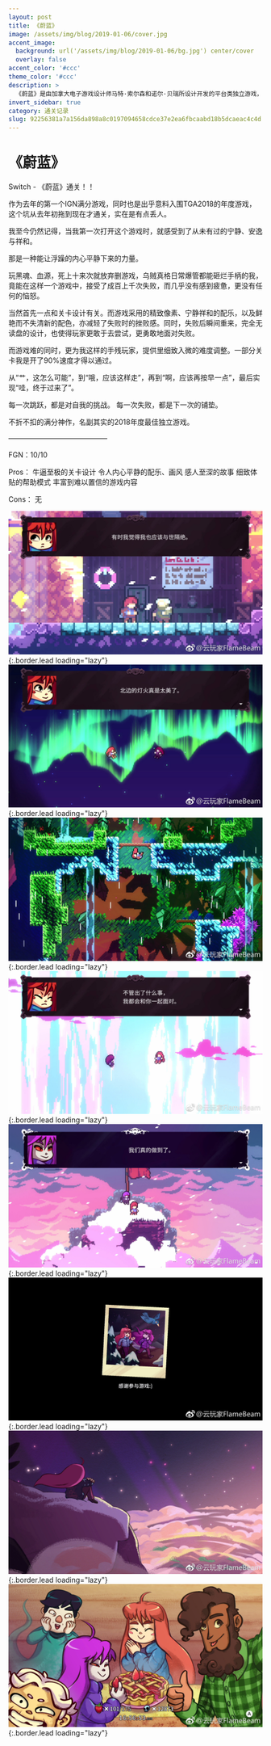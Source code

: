 ```yaml
---
layout: post
title: 《蔚蓝》
image: /assets/img/blog/2019-01-06/cover.jpg
accent_image: 
  background: url('/assets/img/blog/2019-01-06/bg.jpg') center/cover
  overlay: false
accent_color: '#ccc'
theme_color: '#ccc'
description: >
  《蔚蓝》是由加拿大电子游戏设计师马特·索尔森和诺尔·贝瑞所设计开发的平台类独立游戏，讲述了主角玛德琳在攀登塞莱斯特山途中，面对自身恐慌和抑郁的故事。 本作中玩家操纵玛德琳，在一系列关卡中移动、跳跃、攀爬和冲刺，在躲避致命障碍的同时，利用关卡中的机关来抵达终点。玩家在关卡中可以收集多种收集品以解锁更高难度的关卡。
invert_sidebar: true
category: 通关记录
slug: 92256381a7a156da898a8c0197094658cdce37e2ea6fbcaabd18b5dcaeac4c4d
---
```


# 《蔚蓝》

Switch - 《蔚蓝》通关！！

作为去年的第一个IGN满分游戏，同时也是出乎意料入围TGA2018的年度游戏，这个坑从去年初拖到现在才通关，实在是有点丢人。

我至今仍然记得，当我第一次打开这个游戏时，就感受到了从未有过的宁静、安逸与祥和。

那是一种能让浮躁的内心平静下来的力量。

玩黑魂、血源，死上十来次就放弃删游戏，乌贼真格日常爆管都能砸烂手柄的我，竟能在这样一个游戏中，接受了成百上千次失败，而几乎没有感到疲惫，更没有任何的恼怒。

当然首先一点和关卡设计有关。而游戏采用的精致像素、宁静祥和的配乐，以及鲜艳而不失清新的配色，亦减轻了失败时的挫败感。同时，失败后瞬间重来，完全无读盘的设计，也使得玩家更敢于去尝试，更勇敢地面对失败。

而游戏难的同时，更为我这样的手残玩家，提供里细致入微的难度调整。一部分关卡我是开了90%速度才得以通过。

从“艹，这怎么可能”，到“哦，应该这样走”，再到“啊，应该再按早一点”，最后实现“哇，终于过来了”。

每一次跳跃，都是对自我的挑战。
每一次失败，都是下一次的铺垫。

不折不扣的满分神作，名副其实的2018年度最佳独立游戏。

——————————————

FGN：10/10

Pros：
牛逼至极的关卡设计
令人内心平静的配乐、画风
感人至深的故事
细致体贴的帮助模式
丰富到难以置信的游戏内容

Cons：
无

![](/assets/img/blog/2019-01-06/1.jpg){:.border.lead loading="lazy"}
![](/assets/img/blog/2019-01-06/2.jpg){:.border.lead loading="lazy"}
![](/assets/img/blog/2019-01-06/3.jpg){:.border.lead loading="lazy"}
![](/assets/img/blog/2019-01-06/4.jpg){:.border.lead loading="lazy"}
![](/assets/img/blog/2019-01-06/5.jpg){:.border.lead loading="lazy"}
![](/assets/img/blog/2019-01-06/6.jpg){:.border.lead loading="lazy"}
![](/assets/img/blog/2019-01-06/7.jpg){:.border.lead loading="lazy"}
![](/assets/img/blog/2019-01-06/8.jpg){:.border.lead loading="lazy"}


